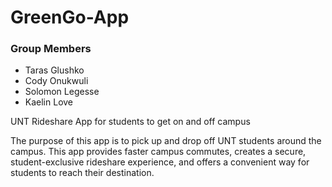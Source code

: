 # GreenGo-App
### Group Members
- Taras Glushko
- Cody Onukwuli
- Solomon Legesse
- Kaelin Love

UNT Rideshare App for students to get on and off campus

The purpose of this app is to pick up and drop off UNT students around the campus. This app provides faster campus commutes, creates a secure, student-exclusive rideshare experience, and offers a convenient way for students to reach their destination.


